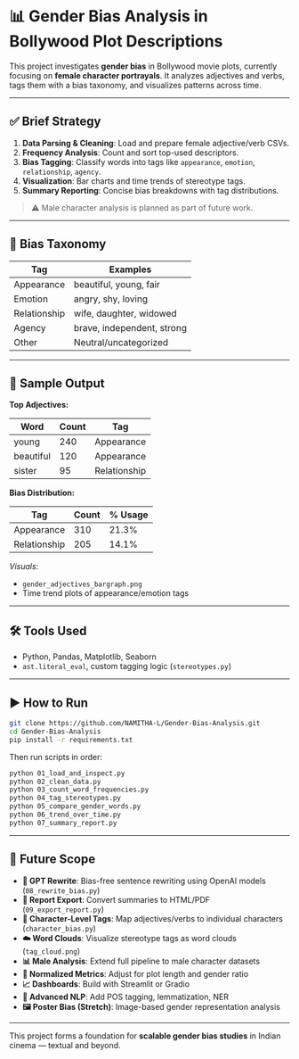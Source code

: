 # 📊 Gender Bias Analysis in Bollywood Plot Descriptions

This project investigates **gender bias** in Bollywood movie plots, currently focusing on **female character portrayals**. It analyzes adjectives and verbs, tags them with a bias taxonomy, and visualizes patterns across time.

---

## ✅ Brief Strategy

1. **Data Parsing & Cleaning**: Load and prepare female adjective/verb CSVs.
2. **Frequency Analysis**: Count and sort top-used descriptors.
3. **Bias Tagging**: Classify words into tags like `appearance`, `emotion`, `relationship`, `agency`.
4. **Visualization**: Bar charts and time trends of stereotype tags.
5. **Summary Reporting**: Concise bias breakdowns with tag distributions.

> ⚠️ Male character analysis is planned as part of future work.

---

## 🧠 Bias Taxonomy

| Tag          | Examples                   |
| ------------ | -------------------------- |
| Appearance   | beautiful, young, fair     |
| Emotion      | angry, shy, loving         |
| Relationship | wife, daughter, widowed    |
| Agency       | brave, independent, strong |
| Other        | Neutral/uncategorized      |

---

## 🧪 Sample Output

**Top Adjectives:**

| Word      | Count | Tag          |
| --------- | ----- | ------------ |
| young     | 240   | Appearance   |
| beautiful | 120   | Appearance   |
| sister    | 95    | Relationship |

**Bias Distribution:**

| Tag          | Count | % Usage |
| ------------ | ----- | ------- |
| Appearance   | 310   | 21.3%   |
| Relationship | 205   | 14.1%   |

*Visuals*:

* `gender_adjectives_bargraph.png`
* Time trend plots of appearance/emotion tags

---

## 🛠️ Tools Used

* Python, Pandas, Matplotlib, Seaborn
* `ast.literal_eval`, custom tagging logic (`stereotypes.py`)

---

## ▶️ How to Run

```bash
git clone https://github.com/NAMITHA-L/Gender-Bias-Analysis.git
cd Gender-Bias-Analysis
pip install -r requirements.txt
```

Then run scripts in order:

```bash
python 01_load_and_inspect.py
python 02_clean_data.py
python 03_count_word_frequencies.py
python 04_tag_stereotypes.py
python 05_compare_gender_words.py
python 06_trend_over_time.py
python 07_summary_report.py
```

---

## 🧹 Future Scope

* **🔄 GPT Rewrite**: Bias-free sentence rewriting using OpenAI models (`08_rewrite_bias.py`)
* **📝 Report Export**: Convert summaries to HTML/PDF (`09_export_report.py`)
* **🧽 Character-Level Tags**: Map adjectives/verbs to individual characters (`character_bias.py`)
* **☁️ Word Clouds**: Visualize stereotype tags as word clouds (`tag_cloud.png`)
* **📊 Male Analysis**: Extend full pipeline to male character datasets
* **📀 Normalized Metrics**: Adjust for plot length and gender ratio
* **📈 Dashboards**: Build with Streamlit or Gradio
* **🧪 Advanced NLP**: Add POS tagging, lemmatization, NER
* **🖼️ Poster Bias (Stretch)**: Image-based gender representation analysis

---

This project forms a foundation for **scalable gender bias studies** in Indian cinema — textual and beyond.
